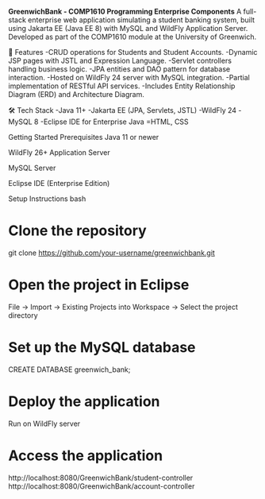 **GreenwichBank - COMP1610 Programming Enterprise Components**
A full-stack enterprise web application simulating a student banking system, built using Jakarta EE (Java EE 8) with MySQL and WildFly Application Server. Developed as part of the COMP1610 module at the University of Greenwich.

🚀 Features
-CRUD operations for Students and Student Accounts.
-Dynamic JSP pages with JSTL and Expression Language.
-Servlet controllers handling business logic.
-JPA entities and DAO pattern for database interaction.
-Hosted on WildFly 24 server with MySQL integration.
-Partial implementation of RESTful API services.
-Includes Entity Relationship Diagram (ERD) and Architecture Diagram.

🛠 Tech Stack
-Java 11+
-Jakarta EE (JPA, Servlets, JSTL)
-WildFly 24
-MySQL 8
-Eclipse IDE for Enterprise Java
=HTML, CSS

Getting Started
Prerequisites
Java 11 or newer

WildFly 26+ Application Server

MySQL Server

Eclipse IDE (Enterprise Edition)

Setup Instructions
bash

# Clone the repository
git clone https://github.com/your-username/greenwichbank.git

# Open the project in Eclipse
File -> Import -> Existing Projects into Workspace -> Select the project directory

# Set up the MySQL database
CREATE DATABASE greenwich_bank;

# Deploy the application
Run on WildFly server

# Access the application
http://localhost:8080/GreenwichBank/student-controller
http://localhost:8080/GreenwichBank/account-controller
